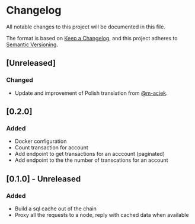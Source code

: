 # Changelog
All notable changes to this project will be documented in this file.

The format is based on [Keep a Changelog](https://keepachangelog.com/en/1.0.0/),
and this project adheres to [Semantic Versioning](https://semver.org/spec/v2.0.0.html).

## [Unreleased]
### Changed
- Update and improvement of Polish translation from [@m-aciek](https://github.com/m-aciek).

## [0.2.0]
### Added
 - Docker configuration 
 - Count transaction for account
 - Add endpoint to get transactions for an acccount (paginated)
 - Add endpoint to the the number of transcations for an account

## [0.1.0] - Unreleased

### Added
  - Build a sql cache out of the chain 
  - Proxy all the requests to a node, reply with cached data when available


